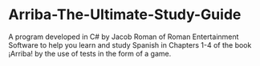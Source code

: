 # Arriba-The-Ultimate-Study-Guide
A program developed in C# by Jacob Roman of Roman Entertainment Software to help you learn and study Spanish in Chapters 1-4 of the book ¡Arriba! by the use of tests in the form of a game. 

